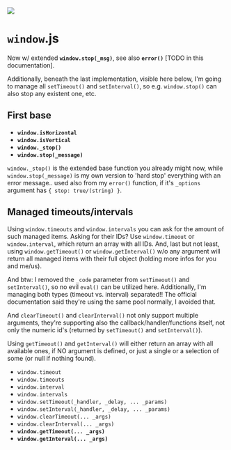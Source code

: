 <img src="https://kekse.biz/github.php?draw&text=`window`&override=github:v4" />

# **`window`**.js
Now w/ extended **`window.stop(_msg)`**, see also **`error()`** \[TODO in this documentation\].

Additionally, beneath the last implementation, visible here below, I'm going to manage all
`setTimeout()` and `setInterval()`, so e.g. `window.stop()` can also stop any existent one, etc.

## First base
* **`window.isHorizontal`**
* **`window.isVertical`**
* **`window._stop()`**
* **`window.stop(_message)`**

`window._stop()` is the extended base function you already might now, while `window.stop(_message)`
is my own version to 'hard stop' everything with an error message.. used also from my `error()`
function, if it's `_options` argument has `{ stop: true/(string) }`.

## Managed timeouts/intervals
Using `window.timeouts` and `window.intervals` you can ask for the amount of such managed items. Asking
for their IDs? Use `window.timeout` or `window.interval`, which return an array with all IDs. And, last
but not least, using `window.getTimeout()` or `window.getInterval()` w/o any argument will return all
managed items with their full object (holding more infos for you and me/us).

And btw: I removed the `_code` parameter from `setTimeout()` and `setInterval()`, so no evil `eval()`
can be utilized here. Additionally, I'm managing both types (timeout vs. interval) separated!! The
official documentation said they're using the same pool normally, I avoided that.

And `clearTimeout()` and `clearInterval()` not only support multiple arguments, they're supporting
also the callback/handler/functions itself, not only the numeric id's (returned by `setTimeout()`
and `setInterval()`).

Using `getTimeout()` and `getInterval()` will either return an array with all available ones, if
NO argument is defined, or just a single or a selection of some (or null if nothing found).

* `window.timeout`
* `window.timeouts`
* `window.interval`
* `window.intervals`
* `window.setTimeout(_handler, _delay, ... _params)`
* `window.setInterval(_handler, _delay, ... _params)`
* `window.clearTimeout(... _args)`
* `window.clearInterval(... _args)`
* **`window.getTimeout(... _args)`**
* **`window.getInterval(... _args)`**

